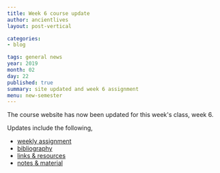 ```yaml
---
title: Week 6 course update
author: ancientlives
layout: post-vertical

categories:
- blog

tags: general news
year: 2019
month: 02
day: 22
published: true
summary: site updated and week 6 assignment
menu: new-semester
---
```


The course website has now been updated for this week's class, week 6.

Updates include the following,

* [weekly assignment](/weekly_assignment)
* [bibliography](/bibliography)
* [links & resources](/links)
* [notes & material](/notes)

